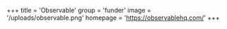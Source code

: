 +++
title = 'Observable'
group = 'funder'
image = '/uploads/observable.png'
homepage = 'https://observablehq.com/'
+++

